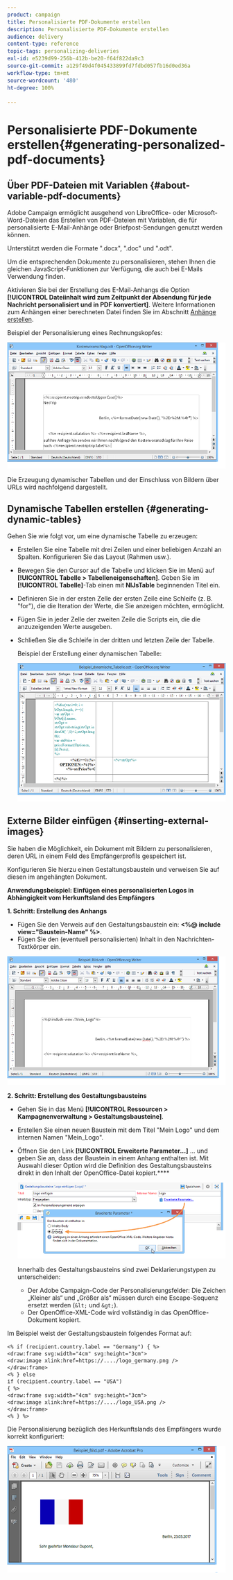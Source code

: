 ```yaml
---
product: campaign
title: Personalisierte PDF-Dokumente erstellen
description: Personalisierte PDF-Dokumente erstellen
audience: delivery
content-type: reference
topic-tags: personalizing-deliveries
exl-id: e5239d99-256b-412b-be20-f64f822da9c3
source-git-commit: a129f49d4f045433899fd7fdbd057fb16d0ed36a
workflow-type: tm+mt
source-wordcount: '480'
ht-degree: 100%

---
```


# Personalisierte PDF-Dokumente erstellen{#generating-personalized-pdf-documents}

## Über PDF-Dateien mit Variablen {#about-variable-pdf-documents}

Adobe Campaign ermöglicht ausgehend von LibreOffice- oder Microsoft-Word-Dateien das Erstellen von PDF-Dateien mit Variablen, die für personalisierte E-Mail-Anhänge oder Briefpost-Sendungen genutzt werden können.

Unterstützt werden die Formate &quot;.docx&quot;, &quot;.doc&quot; und &quot;.odt&quot;.

Um die entsprechenden Dokumente zu personalisieren, stehen Ihnen die gleichen JavaScript-Funktionen zur Verfügung, die auch bei E-Mails Verwendung finden.

Aktivieren Sie bei der Erstellung des E-Mail-Anhangs die Option **[!UICONTROL Dateiinhalt wird zum Zeitpunkt der Absendung für jede Nachricht personalisiert und in PDF konvertiert]**. Weitere Informationen zum Anhängen einer berechneten Datei finden Sie im Abschnitt [Anhänge erstellen](attaching-files.md).

Beispiel der Personalisierung eines Rechnungskopfes:

![](assets/s_ncs_pdf_simple.png)

Die Erzeugung dynamischer Tabellen und der Einschluss von Bildern über URLs wird nachfolgend dargestellt.

## Dynamische Tabellen erstellen {#generating-dynamic-tables}

Gehen Sie wie folgt vor, um eine dynamische Tabelle zu erzeugen:

* Erstellen Sie eine Tabelle mit drei Zeilen und einer beliebigen Anzahl an Spalten. Konfigurieren Sie das Layout (Rahmen usw.).
* Bewegen Sie den Cursor auf die Tabelle und klicken Sie im Menü auf **[!UICONTROL Tabelle > Tabelleneigenschaften]**. Geben Sie im **[!UICONTROL Tabelle]**-Tab einen mit **NlJsTable** beginnenden Titel ein.
* Definieren Sie in der ersten Zelle der ersten Zeile eine Schleife (z. B. &quot;for&quot;), die die Iteration der Werte, die Sie anzeigen möchten, ermöglicht.
* Fügen Sie in jeder Zelle der zweiten Zeile die Scripts ein, die die anzuzeigenden Werte ausgeben.
* Schließen Sie die Schleife in der dritten und letzten Zeile der Tabelle.

   Beispiel der Erstellung einer dynamischen Tabelle:

   ![](assets/s_ncs_pdf_table.png)

## Externe Bilder einfügen {#inserting-external-images}

Sie haben die Möglichkeit, ein Dokument mit Bildern zu personalisieren, deren URL in einem Feld des Empfängerprofils gespeichert ist.

Konfigurieren Sie hierzu einen Gestaltungsbaustein und verweisen Sie auf diesen im angehängten Dokument.

**Anwendungsbeispiel: Einfügen eines personalisierten Logos in Abhängigkeit vom Herkunftsland des Empfängers**

**1. Schritt: Erstellung des Anhangs**

* Fügen Sie den Verweis auf den Gestaltungsbaustein ein: **&lt;%@ include view=&quot;Baustein-Name&quot; %>**.
* Fügen Sie den (eventuell personalisierten) Inhalt in den Nachrichten-Textkörper ein.

![](assets/s_ncs_open_office_blocdeperso.png)

**2. Schritt: Erstellung des Gestaltungsbausteins**

* Gehen Sie in das Menü **[!UICONTROL Ressourcen > Kampagnenverwaltung > Gestaltungsbausteine]**.
* Erstellen Sie einen neuen Baustein mit dem Titel &quot;Mein Logo&quot; und dem internen Namen &quot;Mein_Logo&quot;.
* Öffnen Sie den Link **[!UICONTROL Erweiterte Parameter...]** ... und geben Sie an, dass der Baustein in einem Anhang enthalten ist. Mit Auswahl dieser Option wird die Definition des Gestaltungsbausteins direkt in den Inhalt der OpenOffice-Datei kopiert.****

   ![](assets/s_ncs_pdf_bloc_option.png)

   Innerhalb des Gestaltungsbausteins sind zwei Deklarierungstypen zu unterscheiden:

   * Der Adobe Campaign-Code der Personalisierungsfelder: Die Zeichen „Kleiner als“ und „Größer als“ müssen durch eine Escape-Sequenz ersetzt werden (`&lt;` und `&gt;`).
   * Der OpenOffice-XML-Code wird vollständig in das OpenOffice-Dokument kopiert.

Im Beispiel weist der Gestaltungsbaustein folgendes Format auf:

```
<% if (recipient.country.label == "Germany") { %>
<draw:frame svg:width="4cm" svg:height="3cm">
<draw:image xlink:href=https://..../logo_germany.png />
</draw:frame>
<% } else
if (recipient.country.label == "USA")
{ %>
<draw:frame svg:width="4cm" svg:height="3cm">
<draw:image xlink:href=https://..../logo_USA.png />
</draw:frame>
<% } %>
```

Die Personalisierung bezüglich des Herkunftslands des Empfängers wurde korrekt konfiguriert:

![](assets/s_ncs_pdf_result.png)
